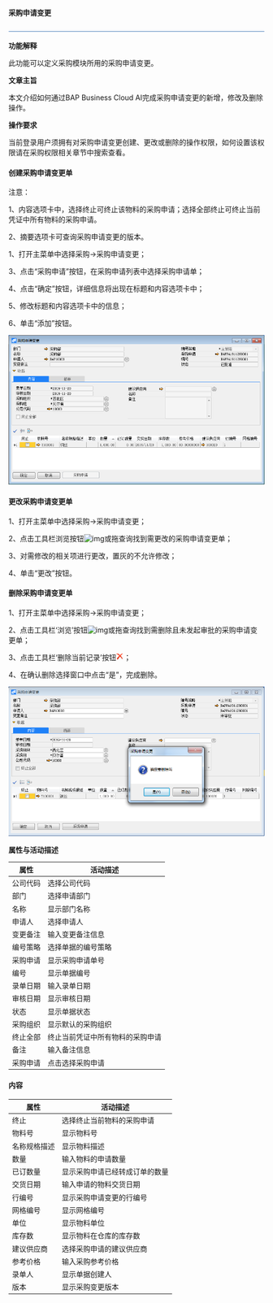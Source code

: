 **采购申请变更**

![img](图片/横线.png)

**功能解释**

此功能可以定义采购模块所用的采购申请变更。

**文章主旨**

本文介绍如何通过BAP Business Cloud AI完成采购申请变更的新增，修改及删除操作。

**操作要求**

当前登录用户须拥有对采购申请变更创建、更改或删除的操作权限，如何设置该权限请在采购权限相关章节中搜索查看。

#### 创建采购申请变更单

注意：

1、内容选项卡中，选择终止可终止该物料的采购申请；选择全部终止可终止当前凭证中所有物料的采购申请。

2、摘要选项卡可查询采购申请变更的版本。





1、打开主菜单中选择采购->采购申请变更；

3、点击“采购申请”按钮，在采购申请列表中选择采购申请单；

4、点击“确定”按钮，详细信息将出现在标题和内容选项卡中；

5、修改标题和内容选项卡中的信息；

6、单击“添加”按钮。

![image-20191128142200804](图片/采购申请变更1.png)

#### 更改采购申请变更单

1、打开主菜单中选择采购->采购申请变更；

2、点击工具栏浏览按钮![img](图片/浏览按钮.png)或拖查询找到需更改的采购申请变更单；

3、对需修改的相关项进行更改，置灰的不允许修改；

4、单击“更改”按钮。

#### 删除采购申请变更单

1、打开主菜单中选择采购->采购申请变更；

2、点击工具栏‘浏览’按钮![img](图片/浏览按钮.png)或拖查询找到需删除且未发起审批的采购申请变更单；

3、点击工具栏‘删除当前记录’按钮![img](图片/删除.png)；

4、在确认删除选择窗口中点击“是”，完成删除。

![image-20191128142142779](图片/采购申请变更2.png)

**属性与活动描述**

| 属性     | 活动描述                         |
| -------- | -------------------------------- |
| 公司代码 | 选择公司代码                     |
| 部门     | 选择申请部门                     |
| 名称     | 显示部门名称                     |
| 申请人   | 选择申请人                       |
| 变更备注 | 输入变更备注信息                 |
| 编号策略 | 选择单据的编号策略               |
| 采购申请 | 显示采购申请单号                 |
| 编号     | 显示单据编号                     |
| 录单日期 | 输入录单日期                     |
| 审核日期 | 显示审核日期                     |
| 状态     | 显示单据状态                     |
| 采购组织 | 显示默认的采购组织               |
| 终止全部 | 终止当前凭证中所有物料的采购申请 |
| 备注     | 输入备注信息                     |
| 采购申请 | 点击选择采购申请                 |

#### 内容

| 属性         | 活动描述                       |
| ------------ | ------------------------------ |
| 终止         | 选择终止当前物料的采购申请     |
| 物料号       | 显示物料号                     |
| 名称规格描述 | 显示物料描述                   |
| 数量         | 输入物料的申请数量             |
| 已订数量     | 显示采购申请已经转成订单的数量 |
| 交货日期     | 输入申请的物料交货日期         |
| 行编号       | 显示采购申请变更的行编号       |
| 网格编号     | 显示网格编号                   |
| 单位         | 显示物料单位                   |
| 库存数       | 显示物料在仓库的库存数         |
| 建议供应商   | 选择采购申请的建议供应商       |
| 参考价格     | 输入采购参考价格               |
| 录单人       | 显示单据创建人                 |
| 版本         | 显示采购变更版本               |



 

 
